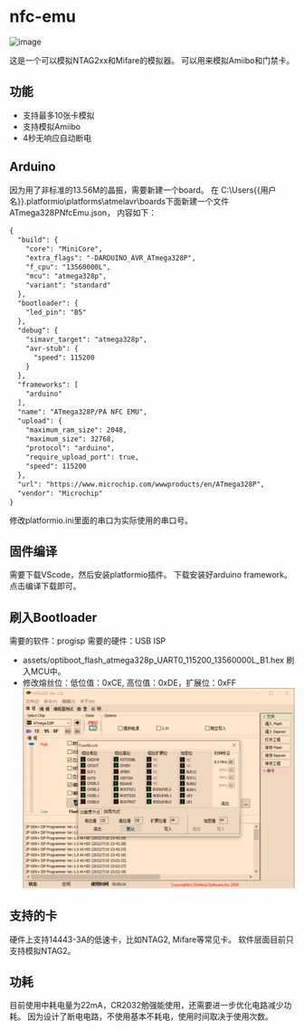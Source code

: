 # nfc-emu

![image](https://github.com/solosky/nfc-emu/raw/master/assets/nfc-emu-revA.png)

这是一个可以模拟NTAG2xx和Mifare的模拟器。
可以用来模拟Amiibo和门禁卡。

## 功能

* 支持最多10张卡模拟
* 支持模拟Amiibo
* 4秒无响应自动断电


## Arduino

因为用了非标准的13.56M的晶振，需要新建一个board。
在 C:\Users\{{用户名}}\.platformio\platforms\atmelavr\boards下面新建一个文件 ATmega328PNfcEmu.json， 内容如下：

```
{
  "build": {
    "core": "MiniCore",
    "extra_flags": "-DARDUINO_AVR_ATmega328P",
    "f_cpu": "13560000L",
    "mcu": "atmega328p",
    "variant": "standard"
  },
  "bootloader": {
    "led_pin": "B5"
  },
  "debug": {
    "simavr_target": "atmega328p",
    "avr-stub": {
      "speed": 115200
    }
  },
  "frameworks": [
    "arduino"
  ],
  "name": "ATmega328P/PA NFC EMU",
  "upload": {
    "maximum_ram_size": 2048,
    "maximum_size": 32768,
    "protocol": "arduino",
    "require_upload_port": true,
    "speed": 115200
  },
  "url": "https://www.microchip.com/wwwproducts/en/ATmega328P",
  "vendor": "Microchip"
}
```
修改platformio.ini里面的串口为实际使用的串口号。


## 固件编译

需要下载VScode，然后安装platformio插件。
下载安装好arduino framework。点击编译下载即可。


## 刷入Bootloader

需要的软件：progisp 
需要的硬件：USB ISP
* assets/optiboot_flash_atmega328p_UART0_115200_13560000L_B1.hex 刷入MCU中。
* 修改熔丝位：低位值：0xCE, 高位值：0xDE，扩展位：0xFF
![image](https://github.com/solosky/nfc-emu/raw/master/assets/fuse.png)


## 支持的卡

硬件上支持14443-3A的低速卡，比如NTAG2, Mifare等常见卡。
软件层面目前只支持模拟NTAG2。

## 功耗

目前使用中耗电量为22mA，CR2032勉强能使用，还需要进一步优化电路减少功耗。
因为设计了断电电路，不使用基本不耗电，使用时间取决于使用次数。